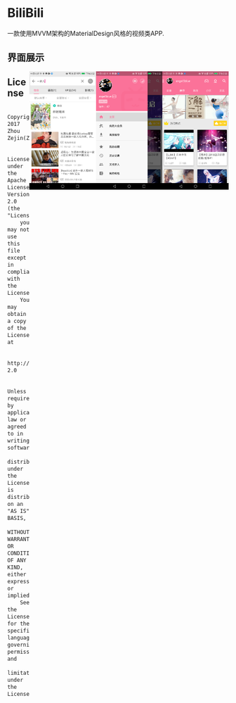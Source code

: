 # BiliBili

一款使用MVVM架构的MaterialDesign风格的视频类APP.

## 界面展示

<img src="https://github.com/zhouzejin/MvvmBilibili/raw/master/images/主页.png" height="30%" width="30%" alt="主页" align=right />
<img src="https://github.com/zhouzejin/MvvmBilibili/raw/master/images/菜单.png" height="30%" width="30%" alt="菜单" align=right />
<img src="https://github.com/zhouzejin/MvvmBilibili/raw/master/images/搜索.png" height="30%" width="30%" alt="搜索" align=right />

## License

```
    Copyright 2017 Zhou Zejin(Zhouzejine@126.com).

    Licensed under the Apache License, Version 2.0 (the "License");
    you may not use this file except in compliance with the License.
    You may obtain a copy of the License at

       http://www.apache.org/licenses/LICENSE-2.0

    Unless required by applicable law or agreed to in writing, software
    distributed under the License is distributed on an "AS IS" BASIS,
    WITHOUT WARRANTIES OR CONDITIONS OF ANY KIND, either express or implied.
    See the License for the specific language governing permissions and
    limitations under the License.
```
